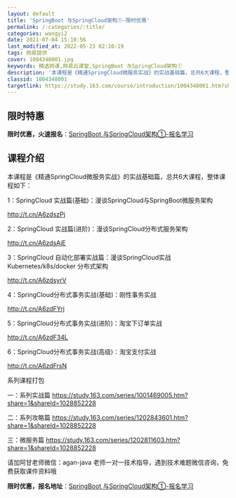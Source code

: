 ```yaml
---
layout: default
title: 'SpringBoot 与SpringCloud架构①-限时优惠'
permalink: /:categories/:title/
categories: wangyi2
date: 2021-07-04 15:10:56
last_modified_at: 2022-05-23 02:10:19
tags: 网易提供
cover: 1004348001.jpg
keywords: 精选网课,网易云课堂,SpringBoot 与SpringCloud架构①
description: '本课程是《精通SpringCloud微服务实战》的实战基础篇，总共6大课程，整体课程如下：1：SpringCloud实战'
classid: 1004348001
targetlink: https://study.163.com/course/introduction/1004348001.htm?share=1&shareId=1025206652&utm_campaign=share&utm_medium=iphoneShare&utm_source=&utm_u=1025206652
---
```


## 限时特惠

**限时优惠，火速报名**：[SpringBoot 与SpringCloud架构①-报名学习](https://study.163.com/course/introduction/1004348001.htm?share=1&shareId=1025206652&utm_campaign=share&utm_medium=iphoneShare&utm_source=&utm_u=1025206652)

## 课程介绍

本课程是《精通SpringCloud微服务实战》的实战基础篇，总共6大课程，整体课程如下：

1：SpringCloud 实战篇(基础)：漫谈SpringCloud与SpringBoot微服务架构

  http://t.cn/A6zdszPj



2：SpringCloud 实战篇(进阶)：漫谈SpringCloud分布式服务架构

  http://t.cn/A6zdsAjE



3：SpringCloud 自动化部署实战篇：漫谈SpringCloud实战 Kubernetes/k8s/docker 分布式架构

  http://t.cn/A6zdsyrV

  

4：SpringCloud分布式事务实战(基础)：刚性事务实战

  http://t.cn/A6zdFYrj



5：SpringCloud分布式事务实战(进阶)：淘宝下订单实战

  http://t.cn/A6zdF34L



6：SpringCloud分布式事务实战(高级)：淘宝支付实战

   http://t.cn/A6zdFrsN

   

系列课程打包

一：系列实战篇 https://study.163.com/series/1001469005.htm?share=1&shareId=1028852228

二：系列攻略篇 https://study.163.com/series/1202843601.htm?share=1&shareId=1028852228

三：微服务篇  https://study.163.com/series/1202811603.htm?share=1&shareId=1028852228



请加阿甘老师微信：agan-java  老师一对一技术指导，遇到技术难题微信咨询，免费获取课件资料哦

**限时优惠，报名地址**：[SpringBoot 与SpringCloud架构①-报名学习](https://study.163.com/course/introduction/1004348001.htm?share=1&shareId=1025206652&utm_campaign=share&utm_medium=iphoneShare&utm_source=&utm_u=1025206652)


